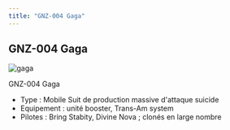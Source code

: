```yaml
---
title: "GNZ-004 Gaga"
---
```


GNZ-004 Gaga
------------

![gaga](/images/stories/saga/gundam00/mechas/s2/innovators/gaga.jpg)


GNZ-004 Gaga


* Type : Mobile Suit de production massive d'attaque suicide
* Equipement : unité booster, Trans-Am system
* Pilotes : Bring Stabity, Divine Nova ; clonés en large nombre
